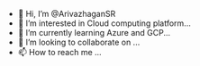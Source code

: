 - 👋 Hi, I’m @ArivazhaganSR
- 👀 I’m interested in Cloud computing platform...
- 🌱 I’m currently learning Azure and GCP...
- 💞️ I’m looking to collaborate on ...
- 📫 How to reach me ...

<!---
ArivazhaganSR/ArivazhaganSR is a ✨ special ✨ repository because its `README.md` (this file) appears on your GitHub profile.
You can click the Preview link to take a look at your changes.
--->
